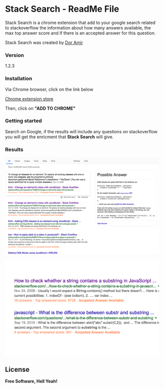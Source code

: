 # Stack Search - ReadMe File

Stack Search is a chrome extension that add to your google search related to stackoverflow the information about how many answers
available, the max top answer score and if there is an accepted answer for this question.   

Stack Search was created by [Dor Amir](amirdor@gmail.com)
### Version
1.2.3

### Installation
Via Chrome browser, click on the link below

[Chrome extension store]( https://chrome.google.com/webstore/detail/stack-search/mmbkjfdlhegphofeodeinpbcifaobacl?utm_source=github&utm_medium=readme)

Then, click on **"ADD TO CHROME"**

### Getting started
Search on Google, if the results will include any questions on stackoverflow you will get the enricment that **Stack Search** will give. 

### Results
![Possible Answer](screenshots/results2.jpg)


![Results](screenshots/results.jpg)

License
----

**Free Software, Hell Yeah!**
